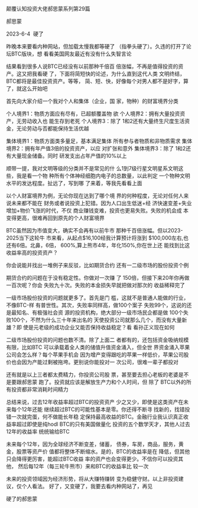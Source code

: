 颠覆认知投资大佬郝思蒙系列第29篇

郝思蒙

2023-6-4 ﻿ 硬了

昨晚本来要看内种网站，但加载太慢我都等硬了 （指拳头硬了）。久违的打开了论坛BTC版块，想 看看美国网友最近有没有什么失智言论

结果看到很多人说BTC已经没有以前那种千倍百 倍涨幅，不再是值得投资的资产。这又把我看硬 了，下面将简短快的论述，为什么直到这代人类 文明终结，BTC都将是最佳投资资产。等等， 简、短、快，好像每个对男人都不是好字，算 了，就这么开始吧

首先向大家介绍一个我对个人和集体（企业，国 家，物种）的财富境界分类

个人境界1：物质方面应有尽有，已超额覆盖物 欲 个人境界2：拥有大量投资资产，无劳动收入也 能生存到老死 个人境界3：除了 1和2还有大量终生尺度生活资 金，无论劳动与否都能保持生活优越

集体境界1：物质方面类多量足，基本满足集体 所有参与者物质和非物质需求 集体境界2：拥有年产值3倍的投资资产，以应 对扩张和意外 集体境界3：除了 1和2还有大量现金储备。同时 研发支出占年产值的10%以上

顺带一提，我对文明等级的分类并不是常见的什 么1到7级行星文明星系文明这些，我是看一个物 种所有个体神经细胞内电子的总数量，以此判定 一个物种文明水平的发达程度。扯远了，写到哪 了来着，等我先看看上面

以个人财富境界为例，无论你现在达到了哪个境 界的何种程度，无论对任何人来说未来都不能在 财务或者说投资上犯错。因为人口出生低迷+经 济快速变差+失业增加+物价飞涨的时代，不仅 商业赚钱变难，投资也更易失败。失败的机会成 本变得更高，很难再回到原先的个人财富境界

BTC虽然因为市值变大，确实不会再有以前牛市 那种千百倍涨幅。但以2023-2025当下这轮牛 市来看，从起点$16,100经我计算预计将涨到 $100,000左右,也还有6倍。北鼻，6倍， 600%,算上熊市4年，年化150%,你在世上还 能找到比这收益率高的投资资产？

你会说能并找出一堆例子来反驳，比如期货合约 还有一二级市场的股份投资个例

期货合约的问题在于没有稳定性。你做对一次赚 了 150倍，但接下来20年你再做一百次呢？你会 失败九十次。失败的本金损失早就把做对那次的 收益稀释完了

一级市场股份投资的问题就更多了。首先是门 槛，这就不是普通人能做的行业，不像BTC-样 有普世性。其次，失败率同样高，做100个案子 失败99个，这说的还是最知名、有极强社会资 源的投资机构，绝大部分一级市场民企都是做 100个失败100个，不然为什么三十年来出名的 天使投资公司就那么几个，而没有大量新雄？即 使是元老级的成功企业又能否保持收益稳定？看 看孙正义现在如何

二级市场股份投资的问题也数不清。除了上面二 者都有的，还包括资金吸纳规模有限，比如BTC 可以承载着全人类的储值升值资金涌入，但全世 界资金涌入苹果公司会怎么样？每个苹果手机会 因为增产变得跟吃的苹果一样低价，苹果公司股 价也会因为产能过剩被拖垮。更别说你能投对一 次公司，很难一辈子都投对

还有就是以上三者都太费精力，你投资公司股 票，甚至要去担心老板的老婆是不是要跟郝思蒙 跑了。投资就应该是解放生产力和个人时间，但 除了 BTC以外的所有投资都非常消耗时间精力

总结来说，过去12年收益率超过BTC的投资资产 少之又少，即使是这类资产在未来每个12年还能 继续超过BTC的可能性基本是零。你还得不断寻 找新的，找错投错一次就完蛋，何不做能长年稳 定保持最高收益的BTC。金融行业我认识真正收 益率超过即使是纯hodl BTC的只有美国做量化 投资的五个数学天才，其他人过去12年的收益率 统统输给BTC

未来每个12年，因为全球经济不断变差，储蓄， 债券，车房，商品，服务，黄金，股票等资产价 值都将整体不断缩水。是的，BTC的收益率是在 降低，但其他只会降得更厉害，能超过BTC收益 率的资产也会变得更少。不信你可以投资其他， 然后每12年（每三轮牛熊市）来和BTC的收益率比 较一次

未来的投资领域因为经济形势，将从大赚特赚转 变为稳健守财。以上非投资建议，仅个人看法。 好了，又变硬了，我要去看内种网站了，再见

硬了的郝思蒙

